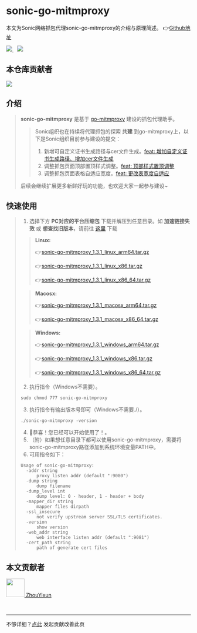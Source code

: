 # sonic-go-mitmproxy
本文为Sonic网络抓包代理sonic-go-mitmproxy的介绍与原理简述。 👉[Github地址](https://github.com/SonicCloudOrg/sonic-go-mitmproxy)

<a href="#">  
<img src="https://img.shields.io/github/stars/SonicCloudOrg/sonic-go-mitmproxy?style=social">
<img style="margin-left:10px" src="https://img.shields.io/github/forks/SonicCloudOrg/sonic-go-mitmproxy?style=social">
</a>

## 本仓库贡献者

<a href="https://github.com/SonicCloudOrg/sonic-go-mitmproxy/graphs/contributors">
  <img src="https://contrib.rocks/image?repo=SonicCloudOrg/sonic-go-mitmproxy" />
</a>

## 介绍

> **sonic-go-mitmproxy** 是基于 [go-mitmproxy](https://github.com/lqqyt2423/go-mitmproxy) 建设的抓包代理助手。
> > Sonic组织也在持续将代理抓包的探索 **共建** 到go-mitmproxy上，以下是Sonic组织目前参与建设的提交：
> >1. 新增可自定义证书生成路径与cer文件生成。[feat: 增加自定义证书生成路径、增加cer文件生成](https://github.com/lqqyt2423/go-mitmproxy/commit/8522ebedb0cbd52fae1bef2423697a9eba5ca161)
> >2. 调整抓包页面顶部置顶样式调整。[feat: 顶部样式置顶调整](https://github.com/lqqyt2423/go-mitmproxy/commit/29cf59bbbf1f21ff0c524743f32b693f632f7af5)
> >3. 调整抓包页面表格自适应宽度。[feat: 更改表宽度自适应](https://github.com/lqqyt2423/go-mitmproxy/commit/6d5ce792ce8e76db92f915eb6969696be1f8224e)
>
> 后续会继续扩展更多新鲜好玩的功能，也欢迎大家一起参与建设~

## 快速使用
> 1. 选择下方 **PC对应的平台压缩包** 下载并解压到任意目录。如 **加速链接失效** 或 **想查找旧版本**，请前往 <a href="https://github.com/SonicCloudOrg/sonic-go-mitmproxy/releases" target="_blank">这里</a> 下载
>
> > **Linux:**
> >
>  > 👉<a href="https://download.fastgit.org/SonicCloudOrg/sonic-go-mitmproxy/releases/download/v1.3.1/sonic-go-mitmproxy_1.3.1_linux_arm64.tar.gz" target="_blank">sonic-go-mitmproxy_1.3.1_linux_arm64.tar.gz</a>
>  >
>  > 👉<a href="https://download.fastgit.org/SonicCloudOrg/sonic-go-mitmproxy/releases/download/v1.3.1/sonic-go-mitmproxy_1.3.1_linux_x86.tar.gz" target="_blank">sonic-go-mitmproxy_1.3.1_linux_x86.tar.gz</a>
>  >
>  > 👉<a href="https://download.fastgit.org/SonicCloudOrg/sonic-go-mitmproxy/releases/download/v1.3.1/sonic-go-mitmproxy_1.3.1_linux_x86_64.tar.gz" target="_blank">sonic-go-mitmproxy_1.3.1_linux_x86_64.tar.gz</a>
>
>  > **Macosx:**
>  >
>  > 👉<a href="https://download.fastgit.org/SonicCloudOrg/sonic-go-mitmproxy/releases/download/v1.3.1/sonic-go-mitmproxy_1.3.1_macosx_arm64.tar.gz" target="_blank">sonic-go-mitmproxy_1.3.1_macosx_arm64.tar.gz</a>
>  >
>  > 👉<a href="https://download.fastgit.org/SonicCloudOrg/sonic-go-mitmproxy/releases/download/v1.3.1/sonic-go-mitmproxy_1.3.1_macosx_x86_64.tar.gz" target="_blank">sonic-go-mitmproxy_1.3.1_macosx_x86_64.tar.gz</a>
>
>  > **Windows:**
>  >
>  > 👉<a href="https://download.fastgit.org/SonicCloudOrg/sonic-go-mitmproxy/releases/download/v1.3.1/sonic-go-mitmproxy_1.3.1_windows_arm64.tar.gz" target="_blank">sonic-go-mitmproxy_1.3.1_windows_arm64.tar.gz</a>
> >
>  > 👉<a href="https://download.fastgit.org/SonicCloudOrg/sonic-go-mitmproxy/releases/download/v1.3.1/sonic-go-mitmproxy_1.3.1_windows_x86.tar.gz" target="_blank">sonic-go-mitmproxy_1.3.1_windows_x86.tar.gz</a>
> >
>  > 👉<a href="https://download.fastgit.org/SonicCloudOrg/sonic-go-mitmproxy/releases/download/v1.3.1/sonic-go-mitmproxy_1.3.1_windows_x86_64.tar.gz" target="_blank">sonic-go-mitmproxy_1.3.1_windows_x86_64.tar.gz</a>
>
> 2. 执行指令（Windows不需要）。
> ```
> sudo chmod 777 sonic-go-mitmproxy
> ```
> 3. 执行指令有输出版本号即可（Windows不需要./）。
> ```
> ./sonic-go-mitmproxy -version
> ```
> 4. 🎉恭喜！您已经可以开始使用了！。
> 5. （附）如果想任意目录下都可以使用sonic-go-mitmproxy，需要将sonic-go-mitmproxy路径添加到系统环境变量PATH中。
> 6. 可用指令如下：
> 
> ```
> Usage of sonic-go-mitmproxy:
>   -addr string
>     	proxy listen addr (default ":9080")
>   -dump string
>     	dump filename
>   -dump_level int
>     	dump level: 0 - header, 1 - header + body
>   -mapper_dir string
>     	mapper files dirpath
>   -ssl_insecure
>     	not verify upstream server SSL/TLS certificates.
>   -version
>     	show version
>   -web_addr string
>     	web interface listen addr (default ":9081")
>   -cert_path string
>     	path of generate cert files
> ```
>

## 本文贡献者
<div class="cont">
<a href="https://gitee.com/ZhouYixun" target="_blank">
<img src="https://portrait.gitee.com/uploads/avatars/user/2698/8096045_ZhouYixun_1645499109.png!avatar100" width="50"/>
<span>ZhouYixun</span>
</a>
</div>


&nbsp;
&nbsp;
***
不够详细？[点此](https://github.com/SonicCloudOrg/sonic-offical-website/edit/main/src/markdown/sgm/re-sgm.md) 发起贡献改善此页
